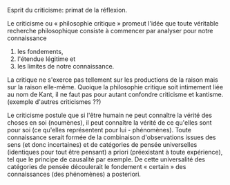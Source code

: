 Esprit du criticisme: primat de la réflexion.

Le criticisme ou « philosophie critique » promeut l'idée que toute véritable recherche philosophique 
consiste à commencer par analyser pour notre connaissance
1. les fondements, 
2. l'étendue légitime et 
3. les limites de notre connaissance.

La critique ne s'exerce pas tellement sur les productions de la raison mais sur la raison elle-même.
Quoique la philosophie critique soit intimement liée au nom de Kant, il ne faut pas pour autant confondre criticisme 
et kantisme.(exemple d'autres criticismes ??)

Le criticisme postule que si l'être humain ne peut connaître la vérité des choses en soi (noumènes), il peut connaître la vérité
de ce qu'elles sont pour soi (ce qu'elles représentent pour lui - phénomènes). Toute connaissance serait formée de la 
combinaison d'observations issues des sens (et donc incertaines) et de catégories de pensée universelles 
(identiques pour tout être pensant) a priori (préexistant à toute expérience), tel que le principe de causalité par exemple.
De cette universalité des catégories de pensée découlerait le fondement « certain » des connaissances (des phénomènes) 
a posteriori.
